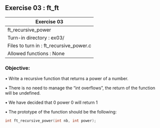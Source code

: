 ## Exercise 03 : ft_ft

|               Exercise 03             |
|---------------------------------------|
|             ft_recursive_power                     |
| Turn-in directory : ex03/             |
| Files to turn in : ft_recursive_power.c            |
| Allowed functions : None              |

 ### Objective: 
• Write a recursive function that returns a power of a number.

• There is no need to manage the “int overflows”, the return of the function will be undefined.

• We have decided that 0 power 0 will return 1

• The prototype of the function should be the following:
```C
int ft_recursive_power(int nb, int power);
```
